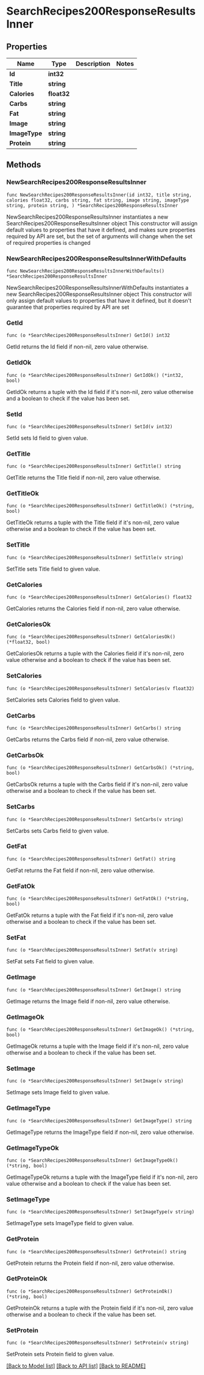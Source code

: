 # SearchRecipes200ResponseResultsInner

## Properties

Name | Type | Description | Notes
------------ | ------------- | ------------- | -------------
**Id** | **int32** |  | 
**Title** | **string** |  | 
**Calories** | **float32** |  | 
**Carbs** | **string** |  | 
**Fat** | **string** |  | 
**Image** | **string** |  | 
**ImageType** | **string** |  | 
**Protein** | **string** |  | 

## Methods

### NewSearchRecipes200ResponseResultsInner

`func NewSearchRecipes200ResponseResultsInner(id int32, title string, calories float32, carbs string, fat string, image string, imageType string, protein string, ) *SearchRecipes200ResponseResultsInner`

NewSearchRecipes200ResponseResultsInner instantiates a new SearchRecipes200ResponseResultsInner object
This constructor will assign default values to properties that have it defined,
and makes sure properties required by API are set, but the set of arguments
will change when the set of required properties is changed

### NewSearchRecipes200ResponseResultsInnerWithDefaults

`func NewSearchRecipes200ResponseResultsInnerWithDefaults() *SearchRecipes200ResponseResultsInner`

NewSearchRecipes200ResponseResultsInnerWithDefaults instantiates a new SearchRecipes200ResponseResultsInner object
This constructor will only assign default values to properties that have it defined,
but it doesn't guarantee that properties required by API are set

### GetId

`func (o *SearchRecipes200ResponseResultsInner) GetId() int32`

GetId returns the Id field if non-nil, zero value otherwise.

### GetIdOk

`func (o *SearchRecipes200ResponseResultsInner) GetIdOk() (*int32, bool)`

GetIdOk returns a tuple with the Id field if it's non-nil, zero value otherwise
and a boolean to check if the value has been set.

### SetId

`func (o *SearchRecipes200ResponseResultsInner) SetId(v int32)`

SetId sets Id field to given value.


### GetTitle

`func (o *SearchRecipes200ResponseResultsInner) GetTitle() string`

GetTitle returns the Title field if non-nil, zero value otherwise.

### GetTitleOk

`func (o *SearchRecipes200ResponseResultsInner) GetTitleOk() (*string, bool)`

GetTitleOk returns a tuple with the Title field if it's non-nil, zero value otherwise
and a boolean to check if the value has been set.

### SetTitle

`func (o *SearchRecipes200ResponseResultsInner) SetTitle(v string)`

SetTitle sets Title field to given value.


### GetCalories

`func (o *SearchRecipes200ResponseResultsInner) GetCalories() float32`

GetCalories returns the Calories field if non-nil, zero value otherwise.

### GetCaloriesOk

`func (o *SearchRecipes200ResponseResultsInner) GetCaloriesOk() (*float32, bool)`

GetCaloriesOk returns a tuple with the Calories field if it's non-nil, zero value otherwise
and a boolean to check if the value has been set.

### SetCalories

`func (o *SearchRecipes200ResponseResultsInner) SetCalories(v float32)`

SetCalories sets Calories field to given value.


### GetCarbs

`func (o *SearchRecipes200ResponseResultsInner) GetCarbs() string`

GetCarbs returns the Carbs field if non-nil, zero value otherwise.

### GetCarbsOk

`func (o *SearchRecipes200ResponseResultsInner) GetCarbsOk() (*string, bool)`

GetCarbsOk returns a tuple with the Carbs field if it's non-nil, zero value otherwise
and a boolean to check if the value has been set.

### SetCarbs

`func (o *SearchRecipes200ResponseResultsInner) SetCarbs(v string)`

SetCarbs sets Carbs field to given value.


### GetFat

`func (o *SearchRecipes200ResponseResultsInner) GetFat() string`

GetFat returns the Fat field if non-nil, zero value otherwise.

### GetFatOk

`func (o *SearchRecipes200ResponseResultsInner) GetFatOk() (*string, bool)`

GetFatOk returns a tuple with the Fat field if it's non-nil, zero value otherwise
and a boolean to check if the value has been set.

### SetFat

`func (o *SearchRecipes200ResponseResultsInner) SetFat(v string)`

SetFat sets Fat field to given value.


### GetImage

`func (o *SearchRecipes200ResponseResultsInner) GetImage() string`

GetImage returns the Image field if non-nil, zero value otherwise.

### GetImageOk

`func (o *SearchRecipes200ResponseResultsInner) GetImageOk() (*string, bool)`

GetImageOk returns a tuple with the Image field if it's non-nil, zero value otherwise
and a boolean to check if the value has been set.

### SetImage

`func (o *SearchRecipes200ResponseResultsInner) SetImage(v string)`

SetImage sets Image field to given value.


### GetImageType

`func (o *SearchRecipes200ResponseResultsInner) GetImageType() string`

GetImageType returns the ImageType field if non-nil, zero value otherwise.

### GetImageTypeOk

`func (o *SearchRecipes200ResponseResultsInner) GetImageTypeOk() (*string, bool)`

GetImageTypeOk returns a tuple with the ImageType field if it's non-nil, zero value otherwise
and a boolean to check if the value has been set.

### SetImageType

`func (o *SearchRecipes200ResponseResultsInner) SetImageType(v string)`

SetImageType sets ImageType field to given value.


### GetProtein

`func (o *SearchRecipes200ResponseResultsInner) GetProtein() string`

GetProtein returns the Protein field if non-nil, zero value otherwise.

### GetProteinOk

`func (o *SearchRecipes200ResponseResultsInner) GetProteinOk() (*string, bool)`

GetProteinOk returns a tuple with the Protein field if it's non-nil, zero value otherwise
and a boolean to check if the value has been set.

### SetProtein

`func (o *SearchRecipes200ResponseResultsInner) SetProtein(v string)`

SetProtein sets Protein field to given value.



[[Back to Model list]](../README.md#documentation-for-models) [[Back to API list]](../README.md#documentation-for-api-endpoints) [[Back to README]](../README.md)



